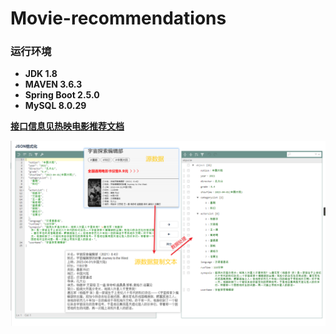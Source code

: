 # Movie-recommendations
### 运行环境

- **JDK 1.8**
- **MAVEN 3.6.3**
- **Spring Boot 2.5.0**
- **MySQL 8.0.29**

[**接口信息见热映电影推荐文档**](热映电影推荐.md)

![电影数据text->Object](img\电影数据text-Object.png)
